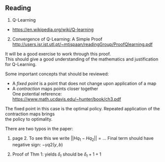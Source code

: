 ## Reading

1. Q-Learning  
- https://en.wikipedia.org/wiki/Q-learning

2. Convergence of Q-Learning: A Simple Proof  
http://users.isr.ist.utl.pt/~mtjspaan/readingGroup/ProofQlearning.pdf

It will be a good exercise to work through this proof.  
This should give a good understanding of the mathematics and justification for Q-Learning.  

Some important concepts that should be reviewed:  
- A *fixed point* is a point that does not change upon application of a map
- A *contraction* maps points closer together  
  One potential reference: https://www.math.ucdavis.edu/~hunter/book/ch3.pdf

The fixed point in this case is the optimal policy. Repeated application of the contraction maps brings  
the policy to optimality.

There are two typos in the paper:  
1. page 2. To see this we write $||Hq_1 - Hq_2 || = ...$ Final term should have negative sign: $-\gamma q2(y,b)$

2. Proof of Thm 1: yields $\delta_t$ should be $\delta_t+{1+1}$
